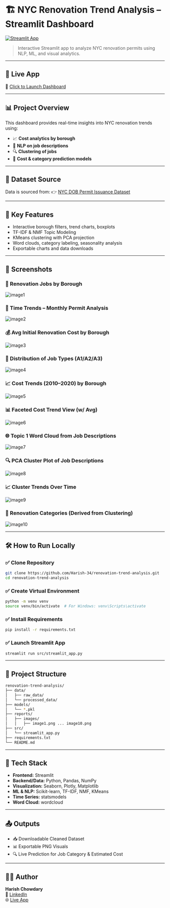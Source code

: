 # 🏗️ NYC Renovation Trend Analysis – Streamlit Dashboard

[![Streamlit App](https://img.shields.io/badge/Streamlit-View%20Live%20App-brightgreen?style=for-the-badge&logo=streamlit)](https://nyc9construction9rennovation9trend9analysis.streamlit.app/)

> Interactive Streamlit app to analyze NYC renovation permits using NLP, ML, and visual analytics.

---

## 🚀 Live App

🔗 [Click to Launch Dashboard](https://nyc9construction9rennovation9trend9analysis.streamlit.app/)

---

## 📊 Project Overview

This dashboard provides real-time insights into NYC renovation trends using:

- 📈 **Cost analytics by borough**
- 🧾 **NLP on job descriptions**
- 🔍 **Clustering of jobs**
- 🤖 **Cost & category prediction models**

---

## 📂 Dataset Source

Data is sourced from:
👉 [NYC DOB Permit Issuance Dataset](https://data.cityofnewyork.us/Housing-Development/DOB-Permit-Issuance/ipu4-2q9a)

---

## 🧠 Key Features

- Interactive borough filters, trend charts, boxplots
- TF-IDF & NMF Topic Modeling
- KMeans clustering with PCA projection
- Word clouds, category labeling, seasonality analysis
- Exportable charts and data downloads

---

## 📸 Screenshots

### 📍 Renovation Jobs by Borough
![image1](reports/images/image1.png)

### 📅 Time Trends – Monthly Permit Analysis
![image2](reports/images/image2.png)

### 💰 Avg Initial Renovation Cost by Borough
![image3](reports/images/image3.png)

### 🧱 Distribution of Job Types (A1/A2/A3)
![image4](reports/images/image4.png)

### 📈 Cost Trends (2010–2020) by Borough
![image5](reports/images/image5.png)

### 📊 Faceted Cost Trend View (w/ Avg)
![image6](reports/images/image6.png)

### 🌐 Topic 1 Word Cloud from Job Descriptions
![image7](reports/images/image7.png)

### 🔍 PCA Cluster Plot of Job Descriptions
![image8](reports/images/image8.png)

### 📈 Cluster Trends Over Time
![image9](reports/images/image9.png)

### 🧩 Renovation Categories (Derived from Clustering)
![image10](reports/images/image10.png)

---

## 🛠️ How to Run Locally

### ✅ Clone Repository

```bash
git clone https://github.com/Harish-34/renovation-trend-analysis.git
cd renovation-trend-analysis
```

### ✅ Create Virtual Environment

```bash
python -m venv venv
source venv/bin/activate  # For Windows: venv\Scripts\activate
```

### ✅ Install Requirements

```bash
pip install -r requirements.txt
```

### ✅ Launch Streamlit App

```bash
streamlit run src/streamlit_app.py
```

---

## 📁 Project Structure

```bash
renovation-trend-analysis/
├── data/
│   ├── raw_data/
│   └── processed_data/
├── models/
│   └── *.pkl
├── reports/
│   ├── images/
│   │   ├── image1.png ... image10.png
├── src/
│   └── streamlit_app.py
├── requirements.txt
└── README.md
```

---

## 🔧 Tech Stack

- **Frontend:** Streamlit
- **Backend/Data:** Python, Pandas, NumPy
- **Visualization:** Seaborn, Plotly, Matplotlib
- **ML & NLP:** Scikit-learn, TF-IDF, NMF, KMeans
- **Time Series:** statsmodels
- **Word Cloud:** wordcloud

---

## 📤 Outputs

- 📥 Downloadable Cleaned Dataset
- 📊 Exportable PNG Visuals
- 🔍 Live Prediction for Job Category & Estimated Cost

---

## 🙋‍♀️ Author

**Harish Chowdary**  
💼 [LinkedIn](https://www.linkedin.com/in/harish-chowdary)  
🌐 [Live App](https://nyc9construction9rennovation9trend9analysis.streamlit.app/)

